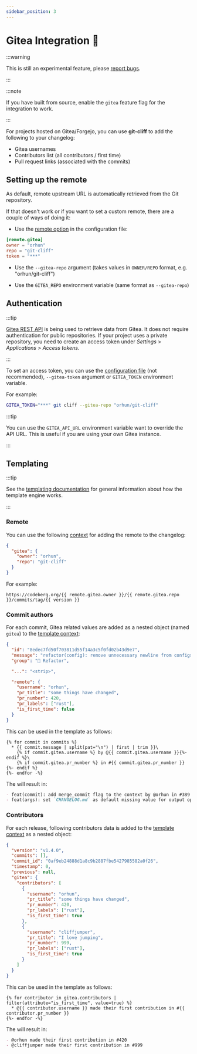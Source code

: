 ```yaml
---
sidebar_position: 3
---
```


# Gitea Integration 🍵

:::warning

This is still an experimental feature, please [report bugs](https://github.com/orhun/git-cliff/issues/new/choose).

:::

:::note

If you have built from source, enable the `gitea` feature flag for the integration to work.

:::

For projects hosted on Gitea/Forgejo, you can use **git-cliff** to add the following to your changelog:

- Gitea usernames
- Contributors list (all contributors / first time)
- Pull request links (associated with the commits)

## Setting up the remote

As default, remote upstream URL is automatically retrieved from the Git repository.

If that doesn't work or if you want to set a custom remote, there are a couple of ways of doing it:

- Use the [remote option](/docs/configuration/remote) in the configuration file:

```toml
[remote.gitea]
owner = "orhun"
repo = "git-cliff"
token = "***"
```

- Use the `--gitea-repo` argument (takes values in `OWNER/REPO` format, e.g. "orhun/git-cliff")

- Use the `GITEA_REPO` environment variable (same format as `--gitea-repo`)

## Authentication

:::tip

[Gitea REST API](https://gitea.com/api/swagger) is being used to retrieve data from Gitea.
It does not require authentication for public repositories. If your project uses a private
repository, you need to create an access token under *Settings* > *Applications* > *Access tokens*.

:::

To set an access token, you can use the [configuration file](/docs/configuration/remote) (not recommended), `--gitea-token` argument or `GITEA_TOKEN` environment variable.

For example:

```bash
GITEA_TOKEN="***" git cliff --gitea-repo "orhun/git-cliff"
```

:::tip

You can use the `GITEA_API_URL` environment variable want to override the API URL. This is useful if you are using your own Gitea instance.

:::

## Templating

:::tip

See the [templating documentation](/docs/category/templating) for general information about how the template engine works.

:::

### Remote

You can use the following [context](/docs/templating/context) for adding the remote to the changelog:

```json
{
  "gitea": {
    "owner": "orhun",
    "repo": "git-cliff"
  }
}
```

For example:

```jinja2
https://codeberg.org/{{ remote.gitea.owner }}/{{ remote.gitea.repo }}/commits/tag/{{ version }}
```

### Commit authors

For each commit, Gitea related values are added as a nested object (named `gitea`) to the [template context](/docs/templating/context):

```json
{
  "id": "8edec7fd50f703811d55f14a3c5f0fd02b43d9e7",
  "message": "refactor(config): remove unnecessary newline from configs\n",
  "group": "🚜 Refactor",

  "...": "<strip>",

  "remote": {
    "username": "orhun",
    "pr_title": "some things have changed",
    "pr_number": 420,
    "pr_labels": ["rust"],
    "is_first_time": false
  }
}
```

This can be used in the template as follows:

```
{% for commit in commits %}
  * {{ commit.message | split(pat="\n") | first | trim }}\
    {% if commit.gitea.username %} by @{{ commit.gitea.username }}{%- endif %}\
    {% if commit.gitea.pr_number %} in #{{ commit.gitea.pr_number }}{%- endif %}
{%- endfor -%}
```

The will result in:

```md
- feat(commit): add merge_commit flag to the context by @orhun in #389
- feat(args): set `CHANGELOG.md` as default missing value for output option by @sh-cho in #354
```

### Contributors

For each release, following contributors data is added to the [template context](/docs/templating/context) as a nested object:

```json
{
  "version": "v1.4.0",
  "commits": [],
  "commit_id": "0af9eb24888d1a8c9b2887fbe5427985582a0f26",
  "timestamp": 0,
  "previous": null,
  "gitea": {
    "contributors": [
      {
        "username": "orhun",
        "pr_title": "some things have changed",
        "pr_number": 420,
        "pr_labels": ["rust"],
        "is_first_time": true
      },
      {
        "username": "cliffjumper",
        "pr_title": "I love jumping",
        "pr_number": 999,
        "pr_labels": ["rust"],
        "is_first_time": true
      }
    ]
  }
}
```

This can be used in the template as follows:

```
{% for contributor in gitea.contributors | filter(attribute="is_first_time", value=true) %}
  * @{{ contributor.username }} made their first contribution in #{{ contributor.pr_number }}
{%- endfor -%}
```

The will result in:

```md
- @orhun made their first contribution in #420
- @cliffjumper made their first contribution in #999
```
